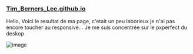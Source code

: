 ### [Tim_Berners_Lee.github.io](https://celiasallet.github.io/Tim_Berners_Lee.github.io/)

Hello, 
Voici le resultat de ma page, c'etait un peu laborieux je n'ai pas encore toucher au responsive... 
Je me suis concentrée sur le pxperfect du deskop 

![image](https://github.com/celiasallet/Tim_Berners_Lee.github.io/assets/84713535/ff3afec5-63e4-4e60-8d7c-c5e98f88df77)

